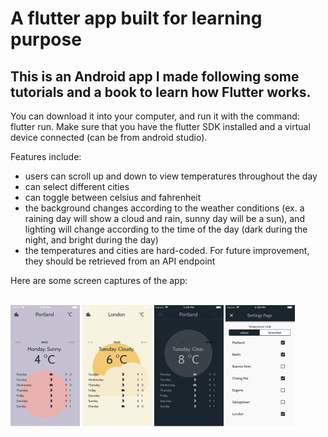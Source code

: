 # A flutter app built for learning purpose
## This is an Android app I made following some tutorials and a book to learn how Flutter works.

You can download it into your computer, and run it with the command: flutter run. Make sure that you have the flutter SDK installed and a virtual device connected (can be from android studio).

Features include:
- users can scroll up and down to view temperatures throughout the day
- can select different cities
- can toggle between celsius and fahrenheit
- the background changes according to the weather conditions (ex. a raining day will show a cloud and rain, sunny day will be a sun), and lighting will change according to the time of the day (dark during the night, and bright during the day)
- the temperatures and cities are hard-coded. For future improvement, they should be retrieved from an API endpoint

Here are some screen captures of the app:
<br /><br />
<p float="left">
  <img src="demo1.png" width="22%">
  <img src="demo2.png" width="22%">
  <img src="demo3.png" width="22%">
  <img src="demo4.png" width="22%">
</p>

